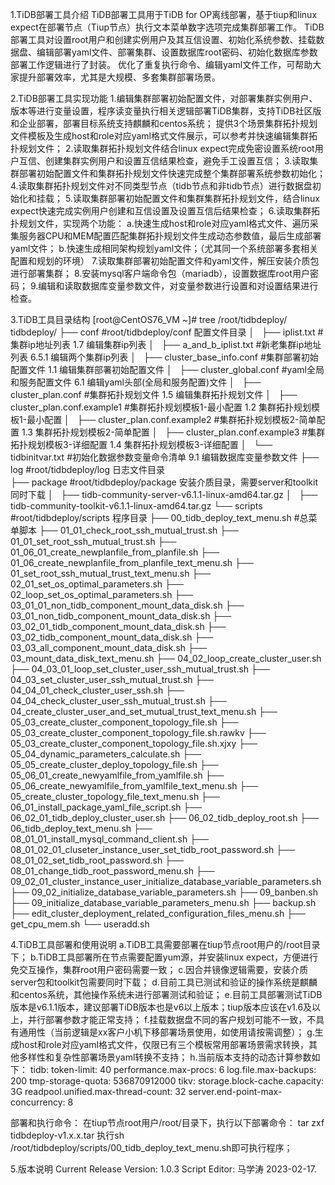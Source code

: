 1.TiDB部署工具介绍
TiDB部署工具用于TiDB for OP离线部署，基于tiup和linux expect在部署节点（Tiup节点）执行文本菜单数字选项完成集群部署工作。
TiDB部署工具对设置root用户和创建实例用户及其互信设置、初始化系统参数、挂载数据盘、编辑部署yaml文件、部署集群、设置数据库root密码、初始化数据库参数部署工作逻辑进行了封装。
优化了重复执行命令、编辑yaml文件工作，可帮助大家提升部署效率，尤其是大规模、多套集群部署场景。


2.TiDB部署工具实现功能
1.编辑集群部署初始配置文件，对部署集群实例用户、版本等进行变量设置，程序读变量执行相关逻辑部署TiDB集群，支持TiDB社区版和企业部署，部署目标系统支持麒麟和centos系统；
提供3个场景集群拓扑规划文件模板及生成host和role对应yaml格式文件展示，可以参考并快速编辑集群拓扑规划文件；
2.读取集群拓扑规划文件结合linux expect完成免密设置系统root用户互信、创建集群实例用户和设置互信结果检查，避免手工设置互信；
3.读取集群部署初始配置文件和集群拓扑规划文件快速完成整个集群部署系统参数初始化；
4.读取集群拓扑规划文件对不同类型节点（tidb节点和非tidb节点）进行数据盘初始化和挂载；
5.读取集群部署初始配置文件和集群集群拓扑规划文件，结合linux expect快速完成实例用户创建和互信设置及设置互信后结果检查；
6.读取集群拓扑规划文件，实现两个功能：
a.快速生成host和role对应yaml格式文件、遍历采集服务器CPU和MEM配置匹配集群拓扑规划文件生成动态参数值，最后生成部署yaml文件；
b.快速生成相同架构规划yaml文件；（尤其同一个系统部署多套相关配置和规划的环境）
7.读取集群部署初始配置文件和yaml文件，解压安装介质包进行部署集群；
8.安装mysql客户端命令包（mariadb），设置数据库root用户密码；
9.编辑和读取数据库变量参数文件，对变量参数进行设置和对设置结果进行检查。


3.TiDB工具目录结构
[root@CentOS76_VM ~]# tree  /root/tidbdeploy/
tidbdeploy/
├── conf                            #root/tidbdeploy/conf 配置文件目录 
│   ├── iplist.txt                  #集群ip地址列表             1.7 编辑集群ip列表
│   ├── a_and_b_iplist.txt          #新老集群ip地址列表         6.5.1 编辑两个集群ip列表
│   ├── cluster_base_info.conf      #集群部署初始配置文件       1.1 编辑集群部署初始配置文件
│   ├── cluster_global.conf         #yaml全局和服务配置文件     6.1 编辑yaml头部(全局和服务配置)文件
│   ├── cluster_plan.conf           #集群拓扑规划文件           1.5 编辑集群拓扑规划文件
│   ├── cluster_plan.conf.example1  #集群拓扑规划模板1-最小配置  1.2 集群拓扑规划模板1-最小配置
│   ├── cluster_plan.conf.example2  #集群拓扑规划模板2-简单配置  1.3 集群拓扑规划模板2-简单配置
│   ├── cluster_plan.conf.example3  #集群拓扑规划模板3-详细配置  1.4 集群拓扑规划模板3-详细配置
│   └── tidbinitvar.txt             #初始化数据参数变量命令清单  9.1 编辑数据库变量参数文件
├── log                             #root/tidbdeploy/log  日志文件目录                   
├── package                         #root/tidbdeploy/package 安装介质目录，需要server和toolkit同时下载
│   ├── tidb-community-server-v6.1.1-linux-amd64.tar.gz
│   ├── tidb-community-toolkit-v6.1.1-linux-amd64.tar.gz
└── scripts                         #root/tidbdeploy/scripts 程序目录 
    ├── 00_tidb_deploy_text_menu.sh  #总菜单脚本
    ├── 01_01_check_root_ssh_mutual_trust.sh
    ├── 01_01_set_root_ssh_mutual_trust.sh
    ├── 01_06_01_create_newplanfile_from_planfile.sh
    ├── 01_06_create_newplanfile_from_planfile_text_menu.sh
    ├── 01_set_root_ssh_mutual_trust_text_menu.sh
    ├── 02_01_set_os_optimal_parameters.sh
    ├── 02_loop_set_os_optimal_parameters.sh
    ├── 03_01_01_non_tidb_component_mount_data_disk.sh
    ├── 03_01_non_tidb_component_mount_data_disk.sh
    ├── 03_02_01_tidb_component_mount_data_disk.sh
    ├── 03_02_tidb_component_mount_data_disk.sh
    ├── 03_03_all_component_mount_data_disk.sh
    ├── 03_mount_data_disk_text_menu.sh
    ├── 04_02_loop_create_cluster_user.sh
    ├── 04_03_01_loop_set_cluster_user_ssh_mutual_trust.sh
    ├── 04_03_set_cluster_user_ssh_mutual_trust.sh
    ├── 04_04_01_check_cluster_user_ssh.sh
    ├── 04_04_check_cluster_user_ssh_mutual_trust.sh
    ├── 04_create_cluster_user_and_set_mutual_trust_text_menu.sh
    ├── 05_03_create_cluster_component_topology_file.sh
    ├── 05_03_create_cluster_component_topology_file.sh.rawkv
    ├── 05_03_create_cluster_component_topology_file.sh.xjxy
    ├── 05_04_dynamic_parameters_calculate.sh
    ├── 05_05_create_cluster_deploy_topology_file.sh
    ├── 05_06_01_create_newyamlfile_from_yamlfile.sh
    ├── 05_06_create_newyamlfile_from_yamlfile_text_menu.sh
    ├── 05_create_cluster_topology_file_text_menu.sh
    ├── 06_01_install_package_yaml_file_script.sh
    ├── 06_02_01_tidb_deploy_cluster_user.sh
    ├── 06_02_tidb_deploy_root.sh
    ├── 06_tidb_deploy_text_menu.sh
    ├── 08_01_01_install_mysql_command_client.sh
    ├── 08_01_02_01_cluseter_instance_user_set_tidb_root_password.sh
    ├── 08_01_02_set_tidb_root_password.sh
    ├── 08_01_change_tidb_root_password_menu.sh
    ├── 09_02_01_cluster_instance_user_initialize_database_variable_parameters.sh
    ├── 09_02_initialize_database_variable_parameters.sh
    ├── 09_banben.sh
    ├── 09_initialize_database_variable_parameters_menu.sh
    ├── backup.sh
    ├── edit_cluster_deployment_related_configuration_files_menu.sh
    ├── get_cpu_mem.sh
    └── useradd.sh


4.TiDB工具部署和使用说明
a.TiDB工具需要部署在tiup节点root用户的/root目录下；
b.TiDB工具部署所在节点需要配置yum源，并安装linux expect，方便进行免交互操作，集群root用户密码需要一致；
c.因合并镜像逻辑需要，安装介质server包和toolkit包需要同时下载；
d.目前工具已测试和验证的操作系统是麒麟和centos系统，其他操作系统未进行部署测试和验证；
e.目前工具部署测试TiDB版本是v6.1.1版本，建议部署TiDB版本也是v6以上版本；tiup版本应该在v1.6及以上，并行部署参数才能正常支持；
f.挂载数据盘不同的客户规划可能不一致，不具有通用性（当前逻辑是xx客户小机下移部署场景使用，如使用请按需调整）；
g.生成host和role对应yaml格式文件，仅限已有三个模板常用部署场景需求转换，其他多样性和复杂性部署场景yaml转换不支持；
h.当前版本支持的动态计算参数如下：
 tidb:
    token-limit: 40
    performance.max-procs: 6
    log.file.max-backups: 200
    tmp-storage-quota: 536870912000
  tikv:
    storage.block-cache.capacity: 3G
    readpool.unified.max-thread-count: 32
    server.end-point-max-concurrency: 8


部署和执行命令：
在tiup节点root用户/root/目录下，执行以下部署命令：
tar zxf  tidbdeploy-v1.x.x.tar
执行sh /root/tidbdeploy/scripts/00_tidb_deploy_text_menu.sh即可执行程序；


5.版本说明
Current Release Version: 1.0.3
Script Editor: 马学涛
2023-02-17.

